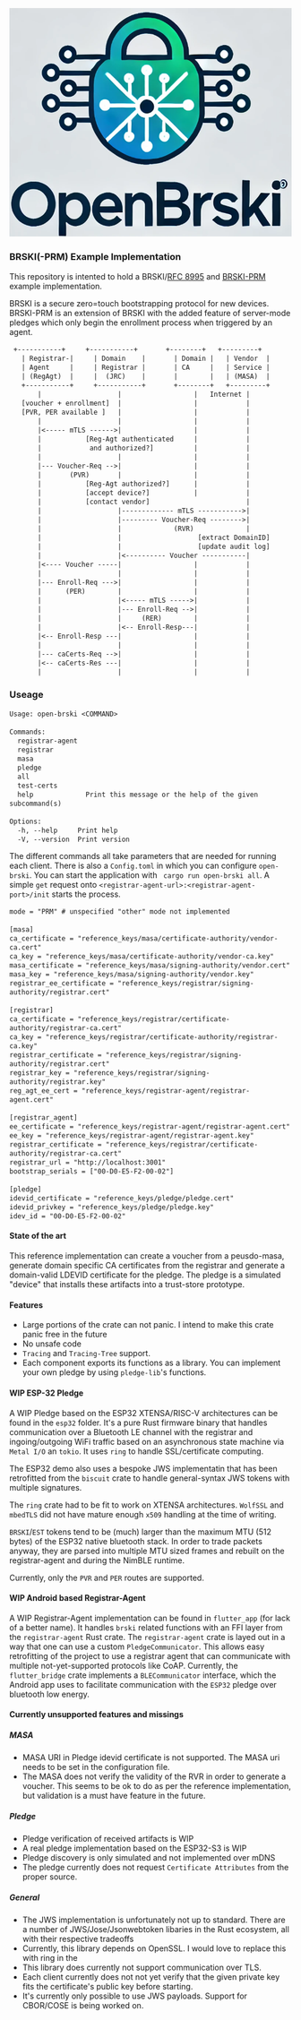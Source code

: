 ![Open BRSKI Logo; A Lock Icon with multiple connecting lines extending from each vertical plane](openbrski-logo.png)

### BRSKI(-PRM) Example Implementation

This repository is intented to hold a BRSKI/[RFC 8995](https://datatracker.ietf.org/doc/rfc8995/) and [BRSKI-PRM](https://datatracker.ietf.org/doc/draft-ietf-anima-brski-prm/) example implementation.

BRSKI is a secure zero=touch bootstrapping protocol for new devices. BRSKI-PRM is an extension of BRSKI with the added feature of server-mode pledges which only begin the 
enrollment process when triggered by an agent. 

```
 +-----------+     +-----------+       +--------+   +---------+
   | Registrar-|     | Domain    |       | Domain |   | Vendor  |
   | Agent     |     | Registrar |       | CA     |   | Service |
   | (RegAgt)  |     |  (JRC)    |       |        |   | (MASA)  |
   +-----------+     +-----------+       +--------+   +---------+
       |                   |                  |   Internet |
   [voucher + enrollment]  |                  |            |
   [PVR, PER available ]   |                  |            |
       |                   |                  |            |
       |<----- mTLS ------>|                  |            |
       |           [Reg-Agt authenticated     |            |
       |            and authorized?]          |            |
       |                   |                  |            |
       |--- Voucher-Req -->|                  |            |
       |       (PVR)       |                  |            |
       |           [Reg-Agt authorized?]      |            |
       |           [accept device?]           |            |
       |           [contact vendor]                        |
       |                   |------------- mTLS ----------->|
       |                   |--------- Voucher-Req -------->|
       |                   |             (RVR)             |
       |                   |                   [extract DomainID]
       |                   |                   [update audit log]
       |                   |<---------- Voucher -----------|
       |<---- Voucher -----|                  |            |
       |                   |                  |            |
       |--- Enroll-Req --->|                  |            |
       |      (PER)        |                  |            |
       |                   |<----- mTLS ----->|            |
       |                   |--- Enroll-Req -->|            |
       |                   |     (RER)        |            |
       |                   |<-- Enroll-Resp---|            |
       |<-- Enroll-Resp ---|                  |            |
       |                   |                  |            |
       |--- caCerts-Req -->|                  |            |
       |<-- caCerts-Res ---|                  |            |
       |                   |                  |            |
```
### Useage

```
Usage: open-brski <COMMAND>

Commands:
  registrar-agent  
  registrar        
  masa             
  pledge           
  all              
  test-certs       
  help             Print this message or the help of the given subcommand(s)

Options:
  -h, --help     Print help
  -V, --version  Print version
```

The different commands all take parameters that are needed for running each client. There is also a `Config.toml` in which you can configure `open-brski`.
You can start the application with ` cargo run open-brski all`. A simple `get` request onto `<registrar-agent-url>:<registrar-agent-port>/init` starts the process.

```
mode = "PRM" # unspecified "other" mode not implemented

[masa]
ca_certificate = "reference_keys/masa/certificate-authority/vendor-ca.cert"
ca_key = "reference_keys/masa/certificate-authority/vendor-ca.key"
masa_certificate = "reference_keys/masa/signing-authority/vendor.cert"
masa_key = "reference_keys/masa/signing-authority/vendor.key"
registrar_ee_certificate = "reference_keys/registrar/signing-authority/registrar.cert"

[registrar]
ca_certificate = "reference_keys/registrar/certificate-authority/registrar-ca.cert"
ca_key = "reference_keys/registrar/certificate-authority/registrar-ca.key"
registrar_certificate = "reference_keys/registrar/signing-authority/registrar.cert"
registrar_key = "reference_keys/registrar/signing-authority/registrar.key"
reg_agt_ee_cert = "reference_keys/registrar-agent/registrar-agent.cert"

[registrar_agent]
ee_certificate = "reference_keys/registrar-agent/registrar-agent.cert"
ee_key = "reference_keys/registrar-agent/registrar-agent.key"
registrar_certificate = "reference_keys/registrar/certificate-authority/registrar-ca.cert"
registrar_url = "http://localhost:3001"
bootstrap_serials = ["00-D0-E5-F2-00-02"]

[pledge]
idevid_certificate = "reference_keys/pledge/pledge.cert"
idevid_privkey = "reference_keys/pledge/pledge.key"
idev_id = "00-D0-E5-F2-00-02"
```

#### State of the art

This reference implementation can create a voucher from a peusdo-masa, generate domain specific CA certificates from the registrar and generate a domain-valid LDEVID certificate for the pledge. 
The pledge is a simulated "device" that installs these artifacts into a trust-store prototype. 

#### Features
- Large portions of the crate can not panic. I intend to make this crate panic free in the future
- No unsafe code
- `Tracing` and `Tracing-Tree` support.
- Each component exports its functions as a library. You can implement your own pledge by using `pledge-lib`'s functions.

#### WIP ESP-32 Pledge

A WIP Pledge based on the ESP32 XTENSA/RISC-V architectures can be found in the `esp32` folder. It's a pure Rust firmware binary that handles communication over a Bluetooth LE channel with the registrar and ingoing/outgoing WiFi traffic based on an asynchronous state machine via `Metal I/O` an `tokio`. It uses `ring` to handle SSL/certificate computing.

The ESP32 demo also uses a bespoke JWS implementatin that has been retrofitted from the `biscuit` crate to handle general-syntax JWS tokens with multiple signatures. 

The `ring` crate had to be fit to work on XTENSA architectures. `WolfSSL` and `mbedTLS` did not have mature enough `x509` handling at the time of writing.

`BRSKI`/`EST` tokens tend to be (much) larger than the maximum MTU (512 bytes) of the ESP32 native bluetooth stack. In order to trade packets anyway, they are parsed into multiple MTU sized frames and rebuilt on the registrar-agent and during the NimBLE runtime. 

Currently, only the `PVR` and `PER` routes are supported.

#### WIP Android based Registrar-Agent

A WIP Registrar-Agent implementation can be found in `flutter_app` (for lack of a better name).
It handles `brski` related functions with an FFI layer from the `registrar-agent` Rust crate. The `registrar-agent` crate is layed out in a way that one can use a custom `PledgeCommunicator`. This allows easy retrofitting of the project to use a registrar agent that can communicate with multiple not-yet-supported protocols like CoAP. Currently, the `flutter_bridge` crate implements a `BLECommunicator` interface, which the Android app uses to facilitate communication with the `ESP32` pledge over bluetooth low energy.

#### Currently unsupported features and missings

##### MASA

- MASA URI in Pledge idevid certificate is not supported. The MASA uri needs to be set in the configuration file.
- The MASA does not verify the validity of the RVR in order to generate a voucher. This seems to be ok to do as per the reference implementation, but validation is a must have feature in the future.

##### Pledge 
- Pledge verification of received artifacts is WIP
- A real pledge implementation based on the ESP32-S3 is WIP
- Pledge discovery is only simulated and not implemented over mDNS
- The pledge currently does not request `Certificate Attributes` from the proper source. 

##### General
- The JWS implementation is unfortunately not up to standard. There are a number of JWS/Jose/Jsonwebtoken libaries in the Rust ecosystem, all with their respective tradeoffs
- Currently, this library depends on OpenSSL. I would love to replace this with ring in the 
- This library does currently not support communication over TLS.
- Each client currently does not not yet verify that the given private key fits the certificate's public key before starting.
- It's currently only possible to use JWS payloads. Support for CBOR/COSE is being worked on.
